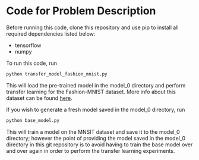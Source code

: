 # Code for Problem Description

Before running this code, clone this repository and use pip to install all required dependencies listed below:

* tensorflow
* numpy

To run this code, run

``` python
python transfer_model_fashion_mnist.py
```

This will load the pre-trained model in the model_0 directory and perform transfer learning for the Fashion-MNIST dataset.  More info about this dataset can be found [here](https://github.com/zalandoresearch/fashion-mnist).

If you wish to generate a fresh model saved in the model_0 directory, run

``` python
python base_model.py
```

This will train a model on the MNSIT dataset and save it to the model_0 directory; however the point of providing the model saved in the model_0 directory in this git repository is to avoid having to train the base model over and over again in order to perform the transfer learning experiments.